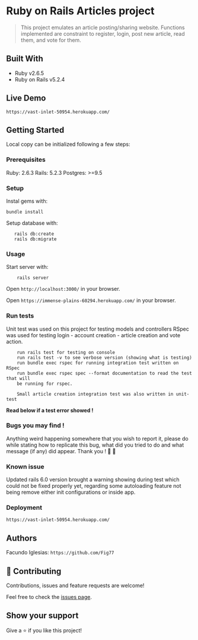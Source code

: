 # Ruby on Rails Articles project

> This project emulates an article posting/sharing website. Functions implemented are constraint to register, login, post new article, read them, and vote for them.

## Built With

- Ruby v2.6.5
- Ruby on Rails v5.2.4

## Live Demo

`https://vast-inlet-50954.herokuapp.com/`

## Getting Started

Local copy can be initialized following a few steps: 

### Prerequisites

Ruby: 2.6.3
Rails: 5.2.3
Postgres: >=9.5

### Setup

Instal gems with:

```
bundle install
```

Setup database with:

```
   rails db:create
   rails db:migrate
```

### Usage

Start server with:

```
    rails server
```

Open `http://localhost:3000/` in your browser.

Open `https://immense-plains-60294.herokuapp.com/` in your browser.

### Run tests

Unit test was used on this project for testing models and controllers
RSpec was used for testing login - account creation - article creation and 
vote action.

```
    run rails test for testing on console
    run rails test -v to see verbose version (showing what is testing)
    run bundle exec rspec for running integration test written on RSpec
    run bundle exec rspec spec --format documentation to read the test that will
    be running for rspec.

    Small article creation integration test was also written in unit-test
```
**Read below if a test error showed !**

### Bugs you may find !

Anything weird happening somewhere that you wish to report it, please do while stating
how to replicate this bug, what did you tried to do and what message (if any) did appear.
Thank you ! :green_heart: :green_heart:

### Known issue

Updated rails 6.0 version brought a warning showing during test which could not be fixed properly yet, regarding some autoloading feature not being remove either init configurations or inside app.

### Deployment

`https://vast-inlet-50954.herokuapp.com/`

## Authors

Facundo Iglesias: `https://github.com/Fig77`

## 🤝 Contributing

Contributions, issues and feature requests are welcome!

Feel free to check the [issues page](issues/).

## Show your support

Give a ⭐️ if you like this project!
